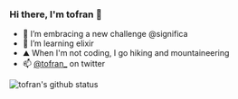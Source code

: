 ### Hi there, I'm tofran 👋 

- 🔭 I’m embracing a new challenge @significa
- 🌱 I’m learning elixir
- ⛰️ When I'm not coding, I go hiking and mountaineering
- 📫 [@tofran_](https://twitter.com/tofran_) on twitter

![tofran's github status](https://github-readme-stats.vercel.app/api?username=tofran&show_icons=true&theme=dark&hide_border=true)
